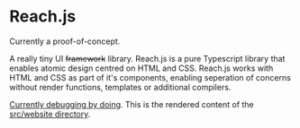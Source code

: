 # Reach.js

Currently a proof-of-concept.

A really tiny UI ~~framework~~ library. Reach.js is a pure Typescript library that enables atomic design centred on HTML and CSS. Reach.js works with HTML and CSS as part of it's components, enabling seperation of concerns without render functions, templates or additional compilers.

[Currently debugging by doing](https://bm13563.github.io/Reach.js/). This is the rendered content of the [src/website directory](https://github.com/bm13563/Reach.js/tree/main/src/website).
